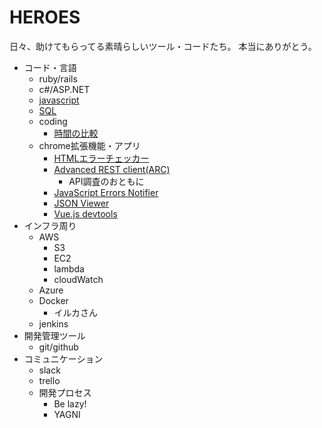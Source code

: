 # HEROES
日々、助けてもらってる素晴らしいツール・コードたち。
本当にありがとう。

- コード・言語
  - ruby/rails
  - c#/ASP.NET
  - [javascript](/coding/javascript/index.md)
  - [SQL](/coding/sql/index.md)
  - coding
    - [時間の比較](/coding/compare_time.js)
  - chrome拡張機能・アプリ
    - [HTMLエラーチェッカー](https://chrome.google.com/webstore/detail/html%E3%82%A8%E3%83%A9%E3%83%BC%E3%83%81%E3%82%A7%E3%83%83%E3%82%AB%E3%83%BC/ohdllebchmmponnofchalfkegpjojcaf?hl=ja)
    - [Advanced REST client(ARC)](https://chrome.google.com/webstore/detail/advanced-rest-client/hgmloofddffdnphfgcellkdfbfbjeloo)
      - API調査のおともに
    - [JavaScript Errors Notifier
  ](https://chrome.google.com/webstore/detail/javascript-errors-notifie/jafmfknfnkoekkdocjiaipcnmkklaajd)
    - [JSON Viewer](https://chrome.google.com/webstore/detail/json-viewer/gbmdgpbipfallnflgajpaliibnhdgobh)
    - [Vue.js devtools](https://chrome.google.com/webstore/detail/vuejs-devtools/nhdogjmejiglipccpnnnanhbledajbpd)
- インフラ周り
  - AWS
    - S3
    - EC2
    - lambda
    - cloudWatch
  - Azure
  - Docker
    - イルカさん
  - jenkins
- 開発管理ツール
  - git/github
- コミュニケーション
  - slack
  - trello
  - 開発プロセス
    - Be lazy!
    - YAGNI
